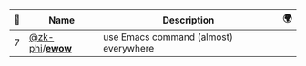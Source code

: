 |:star2: | Name | Description | 🌍|
|---|---|---|---|
|7|[@zk-phi](https://github.com/zk-phi)/[**ewow**](https://github.com/zk-phi/ewow)|use Emacs command (almost) everywhere||

